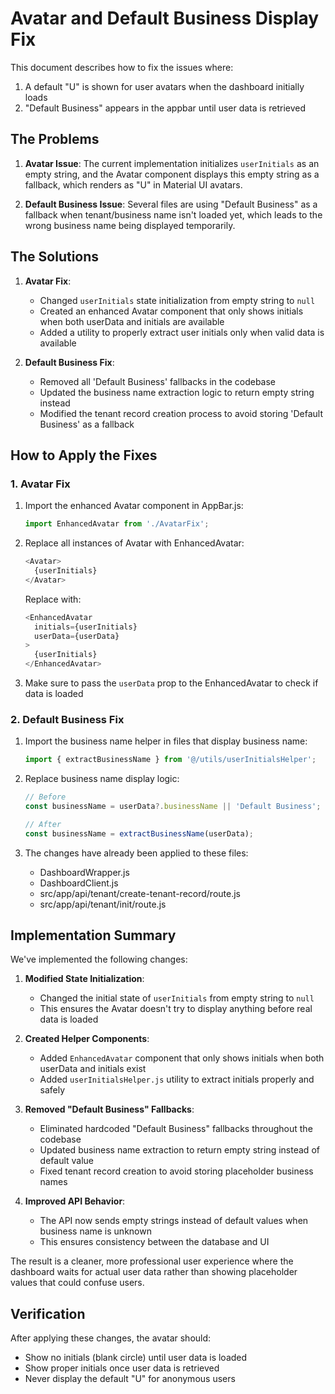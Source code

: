 # Avatar and Default Business Display Fix

This document describes how to fix the issues where:
1. A default "U" is shown for user avatars when the dashboard initially loads
2. "Default Business" appears in the appbar until user data is retrieved

## The Problems

1. **Avatar Issue**: The current implementation initializes `userInitials` as an empty string, and the Avatar component displays this empty string as a fallback, which renders as "U" in Material UI avatars.

2. **Default Business Issue**: Several files are using "Default Business" as a fallback when tenant/business name isn't loaded yet, which leads to the wrong business name being displayed temporarily.

## The Solutions

1. **Avatar Fix**:
   - Changed `userInitials` state initialization from empty string to `null`
   - Created an enhanced Avatar component that only shows initials when both userData and initials are available
   - Added a utility to properly extract user initials only when valid data is available

2. **Default Business Fix**:
   - Removed all 'Default Business' fallbacks in the codebase
   - Updated the business name extraction logic to return empty string instead
   - Modified the tenant record creation process to avoid storing 'Default Business' as a fallback

## How to Apply the Fixes

### 1. Avatar Fix

1. Import the enhanced Avatar component in AppBar.js:
   ```javascript
   import EnhancedAvatar from './AvatarFix';
   ```

2. Replace all instances of Avatar with EnhancedAvatar:
   ```javascript
   <Avatar>
     {userInitials}
   </Avatar>
   ```

   Replace with:
   ```javascript
   <EnhancedAvatar
     initials={userInitials}
     userData={userData}
   >
     {userInitials}
   </EnhancedAvatar>
   ```

3. Make sure to pass the `userData` prop to the EnhancedAvatar to check if data is loaded

### 2. Default Business Fix

1. Import the business name helper in files that display business name:
   ```javascript
   import { extractBusinessName } from '@/utils/userInitialsHelper';
   ```

2. Replace business name display logic:
   ```javascript
   // Before
   const businessName = userData?.businessName || 'Default Business';
   
   // After
   const businessName = extractBusinessName(userData);
   ```

3. The changes have already been applied to these files:
   - DashboardWrapper.js
   - DashboardClient.js
   - src/app/api/tenant/create-tenant-record/route.js
   - src/app/api/tenant/init/route.js

## Implementation Summary

We've implemented the following changes:

1. **Modified State Initialization**:
   - Changed the initial state of `userInitials` from empty string to `null`
   - This ensures the Avatar doesn't try to display anything before real data is loaded

2. **Created Helper Components**:
   - Added `EnhancedAvatar` component that only shows initials when both userData and initials exist
   - Added `userInitialsHelper.js` utility to extract initials properly and safely

3. **Removed "Default Business" Fallbacks**:
   - Eliminated hardcoded "Default Business" fallbacks throughout the codebase
   - Updated business name extraction to return empty string instead of default value
   - Fixed tenant record creation to avoid storing placeholder business names

4. **Improved API Behavior**:
   - The API now sends empty strings instead of default values when business name is unknown
   - This ensures consistency between the database and UI

The result is a cleaner, more professional user experience where the dashboard waits for actual user data rather than showing placeholder values that could confuse users.

## Verification

After applying these changes, the avatar should:
- Show no initials (blank circle) until user data is loaded
- Show proper initials once user data is retrieved
- Never display the default "U" for anonymous users